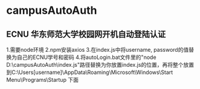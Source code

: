 # campusAutoAuth
## ECNU 华东师范大学校园网开机自动登陆认证

1.需要node环境
2.npm安装axios
3.在index.js中将username, password的值替换为自己的ECNU学号和密码
4.将autoLogin.bat文件里的"node D:\campusAutoAuth\index.js"路径替换为你放置index.js的位置，再将整个放置到C:\Users\[username]\AppData\Roaming\Microsoft\Windows\Start Menu\Programs\Startup 下面

